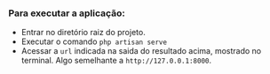 ### Para executar a aplicação:
- Entrar no diretório raiz do projeto.
- Executar o comando `php artisan serve`
- Acessar a `url` indicada na saida do resultado acima, mostrado no terminal. Algo semelhante a `http://127.0.0.1:8000`.
